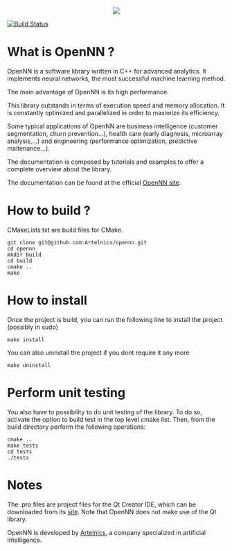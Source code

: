 <div align="center">
  <img src="http://www.opennn.net/images/opennn_git_logo.svg">
</div>

[![Build Status](https://travis-ci.org/{ORG-or-USERNAME}/{REPO-NAME}.png?branch=master)](https://travis-ci.org/Artelnics/opennn)

# What is OpenNN ?

OpenNN is a software library written in C++ for advanced analytics. It implements neural networks, the most successful machine learning method.

The main advantage of OpenNN is its high performance.

This library outstands in terms of execution speed and memory allocation. It is constantly optimized and parallelized in order to maximize its efficiency.

Some typical applications of OpenNN are business intelligence (customer segmentation, churn prevention...), health care (early diagnosis, microarray analysis,...) and engineering (performance optimization, predictive maitenance...).

The documentation is composed by tutorials and examples to offer a complete overview about the library.

The documentation can be found at the official <a href="http://opennn.net" target="_blank">OpenNN site</a>.

# How to build ?

CMakeLists.txt are build files for CMake.

```
git clone git@github.com:Artelnics/opennn.git
cd opennn
mkdir build
cd build
cmake ..
make
```

# How to install

Once the project is build, you can run the following line to install the project (possibly in sudo)

```
make install
```

You can also uninstall the project if you dont require it any more

```
make uninstall
```

# Perform unit testing

You also have to possibility to do unit testing of the library. To do so, activate the option to build test in the top level cmake list. Then, from the build directory perform the following operations:

```
cmake ..
make tests
cd tests
./tests
```

# Notes

The .pro files are project files for the Qt Creator IDE, which can be downloaded from its <a href="http://www.qt.io" target="_blank">site</a>. Note that OpenNN does not make use of the Qt library.



OpenNN is developed by <a href="http://artelnics.com" target="_blank">Artelnics</a>, a company specialized in artificial intelligence.
